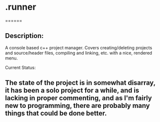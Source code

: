 # .runner
======

## Description:
A console based c++ project manager. Covers creating/deleting projects and source/header files, compiling and linking, etc. with a nice, rendered menu.

Current Status:
## The state of the project is in somewhat disarray, it has been a solo project for a while, and is lacking in proper commenting, and as I'm fairly new to programming, there are probably many things that could be done better.
